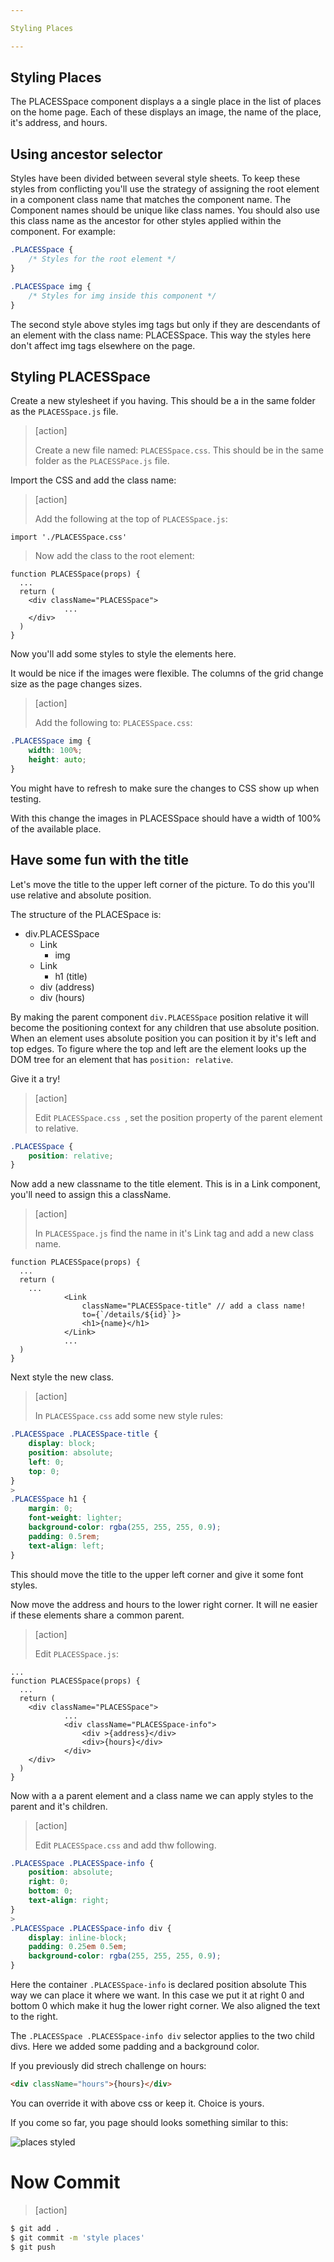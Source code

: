 ```yaml
---

Styling Places

---
```


## Styling Places

The PLACESSpace component displays a a single place in the list of places on the home page. Each of these displays an image, the name of the place, it's address, and hours.

## Using ancestor selector

Styles have been divided between several style sheets. To keep these styles from conflicting you'll use the strategy of assigning the root element in a component class name that matches the component name. The Component names should be unique like class names. You should also use this class name as the ancestor for other styles applied within the component. For example:

```CSS
.PLACESSpace {
    /* Styles for the root element */
}

.PLACESSpace img {
    /* Styles for img inside this component */
}
```

The second style above styles img tags but only if they are descendants of an element with the class name: PLACESSpace. This way the styles here don't affect img tags elsewhere on the page.

## Styling PLACESSpace

Create a new stylesheet if you having. This should be a in the same folder as the `PLACESSpace.js` file.

> [action]
>
> Create a new file named: `PLACESSpace.css`. This should be in the same folder as the `PLACESSPace.js` file.
>

Import the CSS and add the class name:

> [action]
>
> Add the following at the top of `PLACESSpace.js`:
>
```JS
import './PLACESSpace.css'
```
>
> Now add the class to the root element:
>
```JS
function PLACESSpace(props) {
  ...
  return (
    <div className="PLACESSpace">
            ...
    </div>
  )
}
```

Now you'll add some styles to style the elements here.

It would be nice if the images were flexible. The columns of the grid change size as the page changes sizes.

> [action]
>
> Add the following to: `PLACESSpace.css`:
>
```CSS
.PLACESSpace img {
    width: 100%;
    height: auto;
}
```

You might have to refresh to make sure the changes to CSS show up when testing.

With this change the images in PLACESSpace should have a width of 100% of the available place.

## Have some fun with the title

Let's move the title to the upper left corner of the picture. To do this you'll use relative and absolute position.

The structure of the PLACESpace is:

- div.PLACESSpace
    - Link
        - img
    - Link
        - h1 (title)
    - div (address)
    - div (hours)

By making the parent component `div.PLACESSpace` position relative it will become the positioning context for any children that use absolute position. When an element uses absolute position you can position it by it's left and top edges. To figure where the top and left are the element looks up the DOM tree for an element that has `position: relative`.

Give it a try!

> [action]
>
> Edit `PLACESSpace.css `, set the position property of the parent element to relative.
>
```CSS
.PLACESSpace {
    position: relative;
}
```

Now add a new classname to the title element. This is in a Link component, you'll need to assign this a className.

> [action]
>
> In `PLACESSpace.js` find the name in it's Link tag and add a new class name.
>
```JS
function PLACESSpace(props) {
  ...
  return (
    ...
            <Link
                className="PLACESSpace-title" // add a class name!
                to={`/details/${id}`}>
                <h1>{name}</h1>
            </Link>
            ...
  )
}
```

Next style the new class.

> [action]
>
> In `PLACESSpace.css` add some new style rules:
>
```CSS
.PLACESSpace .PLACESSpace-title {
    display: block;
    position: absolute;
    left: 0;
    top: 0;
}
>
.PLACESSpace h1 {
    margin: 0;
    font-weight: lighter;
    background-color: rgba(255, 255, 255, 0.9);
    padding: 0.5rem;
    text-align: left;
}
```

This should move the title to the upper left corner and give it some font styles.

Now move the address and hours to the lower right corner. It will ne easier if these elements share a common parent.

> [action]
>
> Edit `PLACESSpace.js`:
>
```JS
...
function PLACESSpace(props) {
  ...
  return (
    <div className="PLACESSpace">
            ...
            <div className="PLACESSpace-info">
                <div >{address}</div>
                <div>{hours}</div>
            </div>
    </div>
  )
}
```


Now with a a parent element and a class name we can apply styles to the parent and it's children.

> [action]
>
> Edit `PLACESSpace.css` and add thw following.
>
```CSS
.PLACESSpace .PLACESSpace-info {
    position: absolute;
    right: 0;
    bottom: 0;
    text-align: right;
}
>
.PLACESSpace .PLACESSpace-info div {
    display: inline-block;
    padding: 0.25em 0.5em;
    background-color: rgba(255, 255, 255, 0.9);
}
```


Here the container `.PLACESSpace-info` is declared position absolute This way we can place it where we want. In this case we put it at right 0 and bottom 0 which make it hug the lower right corner. We also aligned the text to the right.

The `.PLACESSpace .PLACESSpace-info div` selector applies to the two child divs. Here we added some padding and a background color.

If you previously did strech challenge on hours:
```html
<div className="hours">{hours}</div>
```
You can override it with above css or keep it. Choice is yours.

If you come so far, you page should looks something similar to this:

![places styled](./assets/styling-places.png)


# Now Commit

> [action]

```bash
$ git add .
$ git commit -m 'style places'
$ git push
```
